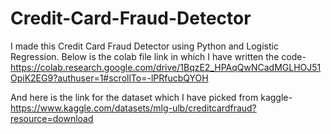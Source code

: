 # Credit-Card-Fraud-Detector
I made this Credit Card Fraud Detector using Python and Logistic Regression.
Below is the colab file link in which I have written the code-
https://colab.research.google.com/drive/1BqzE2_HPAqQwNCadMGLHOJ51OpiK2EG9?authuser=1#scrollTo=-lPRfucbQYOH

And here is the link for the dataset which I have picked from kaggle-
https://www.kaggle.com/datasets/mlg-ulb/creditcardfraud?resource=download
